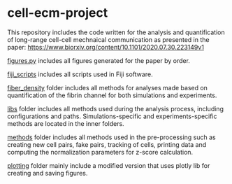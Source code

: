 # cell-ecm-project
This repository includes the code written for the analysis and quantification of long-range cell-cell mechnaical communication as presented in the paper:
https://www.biorxiv.org/content/10.1101/2020.07.30.223149v1


[figures.py](figures.py) includes all figures generated for the paper by order.

[fiji_scripts](fiji_scripts) includes all scripts used in Fiji software.

[fiber_density](fiber_density) folder includes all methods for analyses made based on quantification of the fibrin channel for both simulations and experiments.

[libs](libs) folder includes all methods used during the analysis process, including configurations and paths. Simulations-specific and experiments-specific methods are located in the inner folders.

[methods](methods) folder includes all methods used in the pre-processing such as creating new cell pairs, fake pairs, tracking of cells, printing data and computing the normalization parameters for z-score calculation.

[plotting](plotting) folder mainly include a modified version that uses plotly lib for creating and saving figures.
